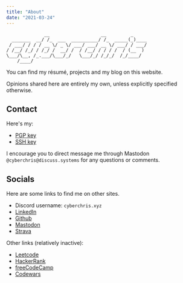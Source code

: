 ```yaml
---
title: "About"
date: "2021-03-24"
---
```


```
              __                   __         _     
  _______  __/ /_  ___  __________/ /_  _____(_)____
 / ___/ / / / __ \/ _ \/ ___/ ___/ __ \/ ___/ / ___/
/ /__/ /_/ / /_/ /  __/ /  / /__/ / / / /  / (__  ) 
\___/\__, /_.___/\___/_/   \___/_/ /_/_/  /_/____/  
    /____/                                          
```

You can find my résumé, projects and my blog on this website.

Opinions shared here are entirely my own, unless explicitly specified otherwise.

## Contact

Here's my:
- [PGP key](/Chris_0x992C9E2D_public.asc)
- [SSH key](/id_rsa_pub.txt)

I encourage you to direct message me through Mastodon `@cyberchris@discuss.systems`
for any questions or comments.

## Socials

Here are some links to find me on other sites.

* Discord username: `cyberchris.xyz`
* [LinkedIn](https://www.linkedin.com/in/chris-tomy/) 
* [Github](https://github.com/cyber-chris)
* [Mastodon](https://discuss.systems/@cyberchris)
* [Strava](https://strava.app.link/OdOWvjEXRUb)

Other links (relatively inactive):

* [Leetcode](https://leetcode.com/thevirtuoso1973/)
* [HackerRank](https://www.hackerrank.com/thevirtuoso1973)
* [freeCodeCamp](https://www.freecodecamp.org/thevirtuoso1973)
* [Codewars](https://www.codewars.com/users/thevirtuoso1973)
